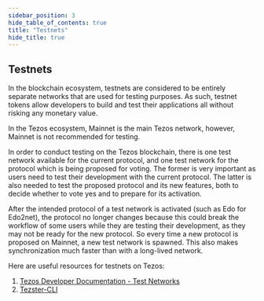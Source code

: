 ```yaml
---
sidebar_position: 3
hide_table_of_contents: true
title: "Testnets"
hide_title: true
---
```


## Testnets

In the blockchain ecosystem, testnets are considered to be entirely separate networks that are used for testing purposes. As such, testnet tokens allow developers to build and test their applications all without risking any monetary value. 

In the Tezos ecosystem, Mainnet is the main Tezos network, however, Mainnet is not recommended for testing. 

In order to conduct testing on the Tezos blockchain, there is one test network available for the current protocol, and one test network for the protocol which is being proposed for voting. The former is very important as users need to test their development with the current protocol. The latter is also needed to test the proposed protocol and its new features, both to decide whether to vote yes and to prepare for its activation. 

After the intended protocol of a test network is activated \(such as Edo for Edo2net\), the protocol no longer changes because this could break the workflow of some users while they are testing their development, as they may not be ready for the new protocol. So every time a new protocol is proposed on Mainnet, a new test network is spawned. This also makes synchronization much faster than with a long-lived network.

Here are useful resources for testnets on Tezos:

1. [Tezos Developer Documentation - Test Networks](https://tezos.gitlab.io/introduction/test_networks.html)
2. [Tezster-CLI](https://docs.cli.tezster.tech/)

